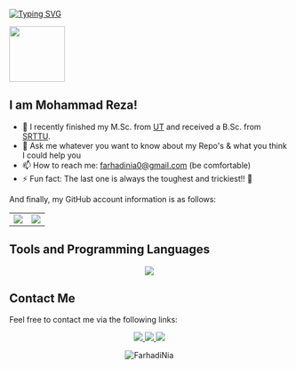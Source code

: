 [![Typing SVG](https://readme-typing-svg.demolab.com/?font=Exo&weight=500&duration=2000&pause=4000&color=FC0FD1&width=700&height=50&lines=Hi+there+👋;Welcome+to+my+GitHub+account+:D)](https://git.io/typing-svg)

<img src="https://media.giphy.com/media/tPzuDa62ovAI/giphy.gif" width="100px"> 

## I am Mohammad Reza! 

- 🌱 I recently finished my M.Sc. from [UT](https://ut.ac.ir/en) and received a B.Sc. from [SRTTU](https://sru.ac.ir/en).
- 💬 Ask me whatever you want to know about my Repo's & what you think I could help you
- 📫 How to reach me: farhadinia0@gmail.com (be comfortable)
- ⚡ Fun fact:  The last one is always the toughest and trickiest!! 🤔

And finally, my GitHub account information is as follows:

<table border="0" cellspacing="1" cellpadding="1">
    <tr>
        <td>
            <img src="https://github-readme-stats.vercel.app/api?username=FarhadiNia&show_icons=True&theme=buefy">
        </td>
        <td>
            <img src="https://github-readme-stats.vercel.app/api/top-langs/?username=FarhadiNia&layout=compact&langs_count=5&theme=vue">
        </td>
    </tr>
</table>

## Tools and Programming Languages
<p align="center"><img src="https://skillicons.dev/icons?i=py,matlab,cpp,r,js,html,css,latex,ai&perline=12"><p>
    
## Contact Me
Feel free to contact me via the following links:

<div align="center">
        <a href="https://t.me/FarhadiNia/" >
            <img src="https://img.icons8.com/doodle/48/000000/telegram.png">
        </a>
        <a href="https://www.linkedin.com/in/farhadinia/">
            <img src="https://img.icons8.com/doodle/48/000000/linkedin.png">
        </a> 
        <a href="https://x.com/FarhadiNia0/">
            <img src="https://img.icons8.com/doodle/48/000000/x.png">
        </a> 
        <p> 
        <img src="https://komarev.com/ghpvc/?username=FarhadiNia&label=Profile%20views&color=0e75b6&style=flat" alt="FarhadiNia" />
        </p>
</div>
<p align=center>
<br>
</p>
  
<!--
**FarhadiNia/FarhadiNia** is a ✨ _special_ ✨ repository because its `README.md` (this file) appears on your GitHub profile.

Here are some ideas to get you started:


- 🌱 I’m currently learning ...
- 👯 I’m looking to collaborate on ...
- 🤔 I’m looking for help with ...
- 💬 Ask me about ...
- 📫 How to reach me: ...
- 😄 Pronouns: ...
- ⚡ Fun fact: ...
-->
